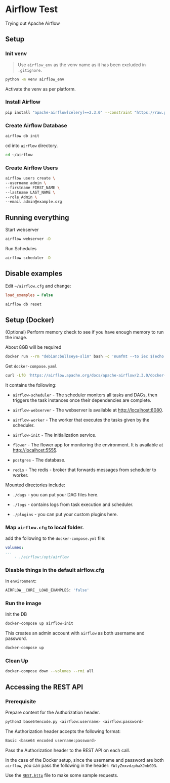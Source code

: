# Airflow Test

Trying out Apache Airflow

## Setup

### Init venv

> Use `airflow_env` as the venv name as it has been excluded in `.gitignore`.

```bash
python -m venv airflow_env
```

Activate the venv as per platform.

### Install Airflow

```bash
pip install "apache-airflow[celery]==2.3.0" --constraint "https://raw.githubusercontent.com/apache/airflow/constraints-2.3.0/constraints-3.7.txt"
```

### Create Airflow Database

```bash
airflow db init
```

cd into `airflow` directory.

```bash
cd ~/airflow
```

### Create Airflow Users

```bash
airflow users create \
--username admin \
--firstname FIRST_NAME \
--lastname LAST_NAME \
--role Admin \
--email admin@example.org
```

## Running everything

Start webserver

```bash
airflow webserver -D
```

Run Schedules

```bash
airflow scheduler -D
```

## Disable examples

Edit `~/airflow.cfg` and change:

```cfg
load_examples = False
```

```bash
airflow db reset
```

## Setup (Docker)

(Optional) Perform memory check to see if you have enough memory to run the image.

About 8GB will be required

```bash
docker run --rm "debian:bullseye-slim" bash -c 'numfmt --to iec $(echo $(($(getconf _PHYS_PAGES) * $(getconf PAGE_SIZE))))'
```


Get `docker-compose.yaml`

```bash
curl -LfO 'https://airflow.apache.org/docs/apache-airflow/2.3.0/docker-compose.yaml'
```

It contains the following:

- `airflow-scheduler` - The scheduler monitors all tasks and DAGs, then triggers the task instances once their dependencies are complete.

- `airflow-webserver` - The webserver is available at <http://localhost:8080>.

- `airflow-worker` - The worker that executes the tasks given by the scheduler.

- `airflow-init` - The initialization service.

- `flower` - The flower app for monitoring the environment. It is available at <http://localhost:5555>.

- `postgres` - The database.

- `redis` - The redis - broker that forwards messages from scheduler to worker.

Mounted directories include:

- `./dags` - you can put your DAG files here.

- `./logs` - contains logs from task execution and scheduler.

- `./plugins` - you can put your custom plugins here.

### Map `airflow.cfg` to local folder.

add the following to the `docker-compose.yml` file:

```yaml
volumes:
...
    - ./airflow:/opt/airflow
```

### Disable things in the default airflow.cfg


in `environment`:

```bash
AIRFLOW__CORE__LOAD_EXAMPLES: 'false'
```

### Run the image

Init the DB

```bash
docker-compose up airflow-init
```

This creates an admin account with `airflow` as both username and password.

```bash
docker-compose up
```

### Clean Up

```bash
docker-compose down --volumes --rmi all
```

## Accessing the REST API

### Prerequisite

Prepare content for the Authorization header.

```bash
python3 base64encode.py <airflow:username> <airflow:password>
```

The Authorization header accepts the following format:

```bash
Basic <base64 encoded username:password>
```

Pass the Authorization header to the REST API on each call.

In the case of the Docker setup, since the username and password are both `airflow`, you can pass the following in the header: `YWlyZmxvdzphaXJmbG93`.

Use the [`REST.http`](/REST.http) file to make some sample requests.
